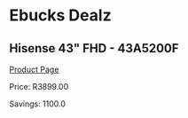 
# Ebucks Dealz
## Hisense 43" FHD - 43A5200F
[Product Page](https://www.ebucks.com/web/shop/productSelected.do?prodId=535470887&catId=1158501813)

Price: R3899.00

Savings: 1100.0


	